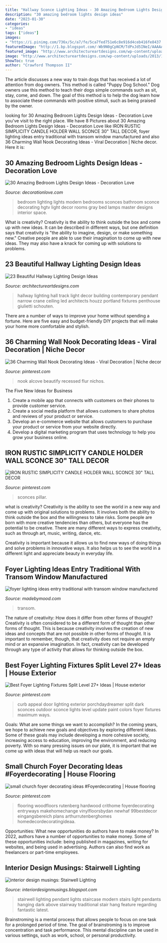 ```yaml
---
title: "Hallway Sconce Lighting Ideas - 30 Amazing Bedroom Lights Design Ideas"
description: "30 amazing bedroom lights design ideas"
date: "2023-01-30"
categories:
- "ideas"
tags: ["ideas"]
images:
- "https://i.pinimg.com/736x/5c/a7/fe/5ca7fed751e6c8e916d4ceb416fe8437.jpg"
featuredImage: "http://1.bp.blogspot.com/-Wb9N0gCpNCM/TdPxJd5INeI/AAAAAAAAB2M/K2a8LnUxbFc/s1600/68226_0_8-8323-modern-staircase.jpg"
featured_image: "http://www.architectureartdesigns.com/wp-content/uploads/2013/12/1837.jpg"
image: "http://www.architectureartdesigns.com/wp-content/uploads/2013/12/1837.jpg"
ShowToc: true
author: "Crawford Thompson II"
---
```



The article discusses a new way to train dogs that has received a lot of attention from dog owners. This method is called "Puppy Dog School." Dog owners use this method to teach their dogs simple commands such as sit, stay, come, and down. The goal of this method is to help the dog learn how to associate these commands with positive stimuli, such as being praised by the owner.

	

		
looking for 30 Amazing Bedroom Lights Design Ideas - Decoration Love you've visit to the right place. We have 8 Pictures about 30 Amazing Bedroom Lights Design Ideas - Decoration Love like IRON RUSTIC SIMPLICITY CANDLE HOLDER WALL SCONCE 30&quot; TALL DECOR, foyer lighting ideas entry traditional with transom window manufactured and also 36 Charming Wall Nook Decorating Ideas - Viral Decoration | Niche decor. Here it is:
		
    
## 30 Amazing Bedroom Lights Design Ideas - Decoration Love

<img loading=lazy src="http://www.decorationlove.com/wp-content/uploads/2016/07/Bedroom-Sconce-Lighting-Ideas.jpeg" onerror="this.onerror=null;this.src='https://tse4.mm.bing.net/th?id=OIP.1Bb7fitTVpGtYFP8wXDz1AHaJ4&amp;pid=15.1';" alt="30 Amazing Bedroom Lights Design Ideas - Decoration Love">

_Source: decorationlove.com_

>bedroom lighting lights modern bedrooms sconces bathroom sconce decorating hgtv light decor rooms gray bed lamps master designs interior space. 

	

What is creativity?
Creativity is the ability to think outside the box and come up with new ideas. It can be described in different ways, but one definition says that creativity is "the ability to imagine, design, or make something new." Creative people are able to use their imagination to come up with new ideas. They may also have a knack for coming up with solutions to problems.

    
## 23 Beautiful Hallway Lighting Design Ideas

<img loading=lazy src="http://www.architectureartdesigns.com/wp-content/uploads/2013/12/1837.jpg" onerror="this.onerror=null;this.src='https://tse3.mm.bing.net/th?id=OIP.WJqbEptuMYa5GNWuRo0N1wHaLV&amp;pid=15.1';" alt="23 Beautiful Hallway Lighting Design Ideas">

_Source: architectureartdesigns.com_

>hallway lighting hall track light decor building contemporary pendant narrow crane ceiling led architects houzz portland fixtures penthouse giulietti schouten. 

	

There are a number of ways to improve your home without spending a fortune. Here are five easy and budget-friendly DIY projects that will make your home more comfortable and stylish.

    
## 36 Charming Wall Nook Decorating Ideas - Viral Decoration | Niche Decor

<img loading=lazy src="https://i.pinimg.com/736x/2a/b6/f9/2ab6f9c62c0b7dc00439ac203c243aac.jpg" onerror="this.onerror=null;this.src='https://tse2.mm.bing.net/th?id=OIP.DckOWA-2nyjJ8duirwLrgAHaJ4&amp;pid=15.1';" alt="36 Charming Wall Nook Decorating Ideas - Viral Decoration | Niche decor">

_Source: pinterest.com_

>nook alcove beautify recessed flur nichos. 

	

The Five New Ideas for Business
1. Create a mobile app that connects with customers on their phones to provide customer service. 
2. Create a social media platform that allows customers to share photos and reviews of your product or service. 
3. Develop an e-commerce website that allows customers to purchase your product or service from your website directly. 
4. Develop a digital marketing program that uses technology to help you grow your business online.

    
## IRON RUSTIC SIMPLICITY CANDLE HOLDER WALL SCONCE 30&quot; TALL DECOR

<img loading=lazy src="https://i.pinimg.com/736x/4d/fb/b7/4dfbb74d371f4988ce633d3e18320f77--garden-candles-country-barns.jpg" onerror="this.onerror=null;this.src='https://tse1.mm.bing.net/th?id=OIP.AZ92FOkmnF1N1Bt7Akya4wHaOs&amp;pid=15.1';" alt="IRON RUSTIC SIMPLICITY CANDLE HOLDER WALL SCONCE 30&quot; TALL DECOR">

_Source: pinterest.com_

>sconces pillar. 

	

what is creativity?
Creativity is the ability to see the world in a new way and come up with original solutions to problems. It involves both the ability to think outside the box and the willingness to take risks.
Some people are born with more creative tendencies than others, but everyone has the potential to be creative. There are many different ways to express creativity, such as through art, music, writing, dance, etc.

Creativity is important because it allows us to find new ways of doing things and solve problems in innovative ways. It also helps us to see the world in a different light and appreciate beauty in everyday life.

    
## Foyer Lighting Ideas Entry Traditional With Transom Window Manufactured

<img loading=lazy src="https://madebymood.com/wp-content/uploads/2017/05/foyer-lighting-ideas-entry-traditional-with-transom-window-architectural-prints-and-posters.jpg" onerror="this.onerror=null;this.src='https://tse4.mm.bing.net/th?id=OIP.Emc23YQJhu8_E4btpQKksAHaLH&amp;pid=15.1';" alt="foyer lighting ideas entry traditional with transom window manufactured">

_Source: madebymood.com_

>transom. 

	

The nature of creativity: How does it differ from other forms of thought?
Creativity is often considered to be a different form of thought than other forms of thought. This is because creativity involves the creation of new ideas and concepts that are not possible in other forms of thought. It is important to remember, though, that creativity does not require an empty mind or an expansive imagination. In fact, creativity can be developed through any type of activity that allows for thinking outside the box.

    
## Best Foyer Lighting Fixtures Split Level 27+ Ideas | House Exterior

<img loading=lazy src="https://i.pinimg.com/736x/5c/a7/fe/5ca7fed751e6c8e916d4ceb416fe8437.jpg" onerror="this.onerror=null;this.src='https://tse4.mm.bing.net/th?id=OIP.8p6qCqcWsfmXa3WC7XT2mAAAAA&amp;pid=15.1';" alt="Best Foyer Lighting Fixtures Split Level 27+ Ideas | House exterior">

_Source: pinterest.com_

>curb appeal door lighting exterior porchdaydreamer split dark sconces outdoor sconce lights level update paint colors foyer fixtures maximum ways. 

	

Goals: What are some things we want to accomplish?
In the coming years, we hope to achieve new goals and objectives by exploring different ideas. Some of these goals may include developing a more cohesive society, increasing access to education, improving the environment, and reducing poverty. With so many pressing issues on our plate, it is important that we come up with ideas that will help us reach our goals.

    
## Small Church Foyer Decorating Ideas #Foyerdecorating | House Flooring

<img loading=lazy src="https://i.pinimg.com/736x/4f/4b/d9/4f4bd9c5b357fd4194deae856f3ce430.jpg" onerror="this.onerror=null;this.src='https://tse3.mm.bing.net/th?id=OIP.gk9tTTmwOu5JSO8u1-xhjgHaLG&amp;pid=15.1';" alt="small church foyer decorating ideas #Foyerdecorating | House flooring">

_Source: pinterest.com_

>flooring woodfloors rutenberg hardwood crithome foyerdecorating entryways makehomechange vinylfloorsbydan newhaf 99bestdecor eingangsbereich plans arthurrutenberghomes homedecordecoratingideaa. 

	

Opportunities: What new opportunities do authors have to make money?
In 2022, authors have a number of opportunities to make money. Some of these opportunities include: being published in magazines, writing for websites, and being used in advertising. Authors can also find work as freelancers or part-time employees.

    
## Interior Design Musings: Stairwell Lighting

<img loading=lazy src="http://1.bp.blogspot.com/-Wb9N0gCpNCM/TdPxJd5INeI/AAAAAAAAB2M/K2a8LnUxbFc/s1600/68226_0_8-8323-modern-staircase.jpg" onerror="this.onerror=null;this.src='https://tse3.mm.bing.net/th?id=OIP.yq_35uTgq46IJzTqK6LdUQHaLH&amp;pid=15.1';" alt="interior design musings: Stairwell Lighting">

_Source: interiordesignmusings.blogspot.com_

>stairwell lighting pendant lights staircase modern stairs light pendants hanging dark above stairway traditional stair hang feature regarding fantastic latest. 

	

Brainstroming is a mental process that allows people to focus on one task for a prolonged period of time. The goal of brainstroming is to improve concentration and task performance. This mental discipline can be used in various settings, such as work, school, or personal productivity.


